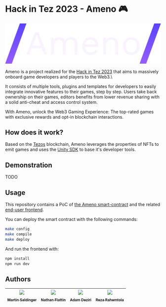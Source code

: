 # Hack in Tez 2023 - Ameno 🎮

![Logo](.github/assets/logo.png)

Ameno is a project realized for the [Hack in Tez 2023](https://www.pyratzlabs.com/hack-in-tez) that aims to massively onboard game developers and players to the Web3.\

It consists of multiple tools, plugins and templates for developers to easily integrate innovative features to their games, step by step.
Users take back ownership on their games, editors benefits from lower revenue sharing with a solid anti-cheat and access control system. 

With Ameno, unlock the Web3 Gaming Experience:
The top-rated games with exclusive rewards and opt-in blockchain interactions.

## How does it work?
Based on the [Tezos](https://tezos.com) blockchain, Ameno leverages the properties of NFTs to emit games and uses the [Unity SDK](https://github.com/trilitech/tezos-unity-sdk) to base it's developer tools.

## Demonstration
TODO

## Usage

This repository contains a PoC of [the Ameno smart-contract](./contracts/) and the related [end-user frontend](./frontend/).

You can deploy the smart contract with the following commands:
```sh
make config
make compile
make deploy
```

And run the frontend with:
```sh
npm install
npm run dev
```

## Authors

| [<img src="https://github.com/LeTamanoir.png?size=85" width=85><br><sub>Martin Saldinger</sub>](https://github.com/LeTamanoir) | [<img src="https://github.com/Nfire2103.png?size=85" width=85><br><sub>Nathan Flattin</sub>](https://github.com/Nfire2103) | [<img src="https://github.com/adamdeziri.png?size=85" width=85><br><sub>Adam Deziri</sub>](https://github.com/adamdeziri) | [<img src="https://github.com/RezaRahemtola.png?size=85" width=85><br><sub>Reza Rahemtola</sub>](https://github.com/RezaRahemtola)
|:---:|:---:|:---:|:---:|